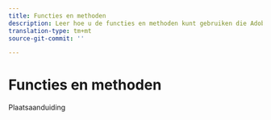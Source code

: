 ```yaml
---
title: Functies en methoden
description: Leer hoe u de functies en methoden kunt gebruiken die Adobe in uw implementatie aanbiedt.
translation-type: tm+mt
source-git-commit: ''

---
```



# Functies en methoden

Plaatsaanduiding
